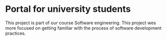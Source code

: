 # Portal for university students

This project is part of our course Software engineering. This project wes more focused on getting familiar with the process of software development practices.
